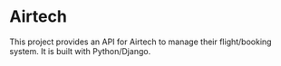 # Airtech

This project provides an API for Airtech to manage their flight/booking system. It is built with Python/Django.